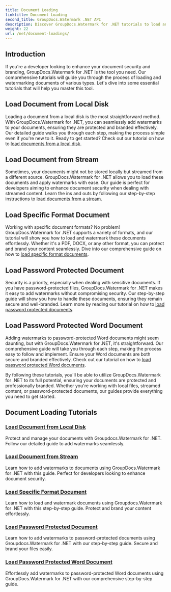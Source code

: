 ```yaml
---
title: Document Loading
linktitle: Document Loading
second_title: GroupDocs.Watermark .NET API
description: Discover GroupDocs.Watermark for .NET tutorials to load and watermark documents, ensuring document security and branding with step-by-step guides.
weight: 22
url: /net/document-loadings/
---
```

## Introduction
If you're a developer looking to enhance your document security and branding, GroupDocs.Watermark for .NET is the tool you need. Our comprehensive tutorials will guide you through the process of loading and watermarking documents of various types. Let's dive into some essential tutorials that will help you master this tool.

## Load Document from Local Disk
Loading a document from a local disk is the most straightforward method. With GroupDocs.Watermark for .NET, you can seamlessly add watermarks to your documents, ensuring they are protected and branded effectively. Our detailed guide walks you through each step, making the process simple even if you're new to it. Ready to get started? Check out our tutorial on how to [load documents from a local disk](./load-document-from-local-disk/).

## Load Document from Stream
Sometimes, your documents might not be stored locally but streamed from a different source. GroupDocs.Watermark for .NET allows you to load these documents and apply watermarks with ease. Our guide is perfect for developers aiming to enhance document security when dealing with streamed content. Learn the ins and outs by following our step-by-step instructions to [load documents from a stream](./load-document-from-stream/).

## Load Specific Format Document
Working with specific document formats? No problem! GroupDocs.Watermark for .NET supports a variety of formats, and our tutorial will show you how to load and watermark these documents effortlessly. Whether it's a PDF, DOCX, or any other format, you can protect and brand your content seamlessly. Dive into our comprehensive guide on how to [load specific format documents](./load-specific-format-document/).

## Load Password Protected Document
Security is a priority, especially when dealing with sensitive documents. If you have password-protected files, GroupDocs.Watermark for .NET makes it easy to add watermarks without compromising security. Our step-by-step guide will show you how to handle these documents, ensuring they remain secure and well-branded. Learn more by reading our tutorial on how to [load password protected documents](./load-password-protected-document/).

## Load Password Protected Word Document
Adding watermarks to password-protected Word documents might seem daunting, but with GroupDocs.Watermark for .NET, it's straightforward. Our comprehensive guide will take you through each step, making the process easy to follow and implement. Ensure your Word documents are both secure and branded effectively. Check out our tutorial on how to [load password protected Word documents](./load-password-protected-word-document/).

By following these tutorials, you'll be able to utilize GroupDocs.Watermark for .NET to its full potential, ensuring your documents are protected and professionally branded. Whether you're working with local files, streamed content, or password-protected documents, our guides provide everything you need to get started.
## Document Loading Tutorials
### [Load Document from Local Disk](./load-document-from-local-disk/)
Protect and manage your documents with Groupdocs.Watermark for .NET. Follow our detailed guide to add watermarks seamlessly.
### [Load Document from Stream](./load-document-from-stream/)
Learn how to add watermarks to documents using GroupDocs.Watermark for .NET with this guide. Perfect for developers looking to enhance document security.
### [Load Specific Format Document](./load-specific-format-document/)
Learn how to load and watermark documents using Groupdocs.Watermark for .NET with this step-by-step guide. Protect and brand your content effortlessly.
### [Load Password Protected Document](./load-password-protected-document/)
Learn how to add watermarks to password-protected documents using Groupdocs.Watermark for .NET with our step-by-step guide. Secure and brand your files easily.
### [Load Password Protected Word Document](./load-password-protected-word-document/)
Effortlessly add watermarks to password-protected Word documents using GroupDocs.Watermark for .NET with our comprehensive step-by-step guide.